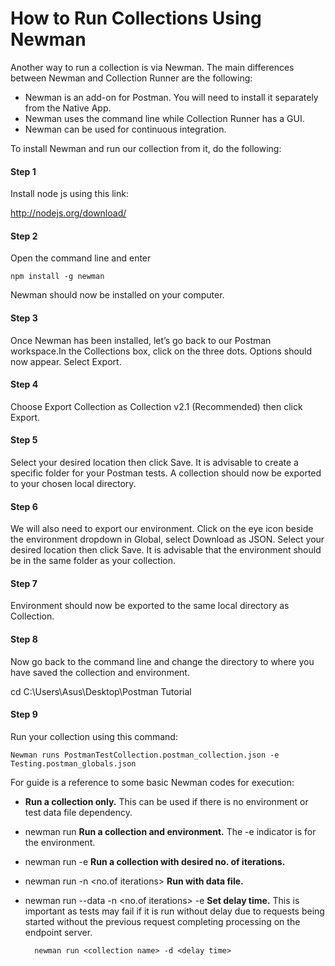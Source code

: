 # How to Run Collections Using Newman

Another way to run a collection is via Newman. The main differences between Newman and Collection Runner are the following:

- Newman is an add-on for Postman. You will need to install it separately from the Native App.
- Newman uses the command line while Collection Runner has a GUI.
- Newman can be used for continuous integration.

To install Newman and run our collection from it, do the following:

#### Step 1
Install node js using this link: 

http://nodejs.org/download/

#### Step 2
Open the command line and enter

    npm install -g newman

Newman should now be installed on your computer.
#### Step 3 
Once Newman has been installed, let’s go back to our Postman workspace.In the Collections box, click on the three dots. Options should now appear. Select Export.
#### Step 4 
Choose Export Collection as Collection v2.1 (Recommended) then click Export.
#### Step 5 
Select your desired location then click Save. It is advisable to create a specific folder for your Postman tests. A collection should now be exported to your chosen local directory.
#### Step 6 
We will also need to export our environment. Click on the eye icon beside the environment dropdown in Global, select Download as JSON. Select your desired location then click Save. It is advisable that the environment should be in the same folder as your collection.
#### Step 7 
Environment should now be exported to the same local directory as Collection.
#### Step 8 
Now go back to the command line and change the directory to where you have saved the collection and environment.

cd C:\Users\Asus\Desktop\Postman Tutorial

#### Step 9
Run your collection using this command:

    Newman runs PostmanTestCollection.postman_collection.json -e Testing.postman_globals.json


 
For guide is a reference to some basic Newman codes for execution:

- **Run a collection only.** This can be used if there is no environment or test data file dependency.
- newman run <collection name> **Run a collection and environment.** The -e indicator is for the environment.
- newman run <collection name> -e <environment name> **Run a collection with desired no. of iterations.**
- newman run <collection name> -n <no.of iterations> **Run with data file.**
- newman run <collection name> --data <file name> -n <no.of iterations> -e <environment name> **Set delay time.** This is important as tests may fail if it is run without delay due to requests being started without the previous request completing processing on the endpoint server.

        newman run <collection name> -d <delay time>


